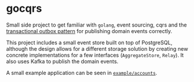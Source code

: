 # gocqrs

Small side project to get familiar with `golang`, event sourcing, cqrs and the
[transactional outbox pattern](https://microservices.io/patterns/data/transactional-outbox.html) for publishing domain
events correctly.

This project includes a small event store built on top of PostgreSQL, although the design allows for a different storage
solution by creating new concrete implementations for a few interfaces (`AggregateStore`, `Relay`). It also uses Kafka to
publish the domain events.

A small example application can be seen in [`example/accounts`](example/accounts/README.md).
